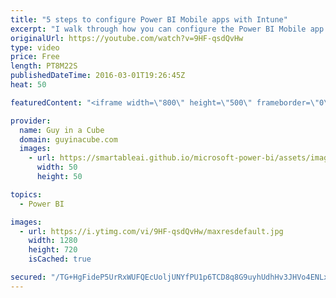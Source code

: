 ```yaml
---
title: "5 steps to configure Power BI Mobile apps with Intune"
excerpt: "I walk through how you can configure the Power BI Mobile app within Intune to deploy a managed mobile application for your enterprise organization. This approach can be used for either the iOS app or the Android app.   Configure and deploy mobile application management policies in the Microsoft Intune"
originalUrl: https://youtube.com/watch?v=9HF-qsdQvHw
type: video
price: Free
length: PT8M22S
publishedDateTime: 2016-03-01T19:26:45Z
heat: 50

featuredContent: "<iframe width=\"800\" height=\"500\" frameborder=\"0\" src=\"https://www.youtube.com/embed/9HF-qsdQvHw\" allow=\"accelerometer; autoplay; encrypted-media; gyroscope; picture-in-picture\" allowfullscreen></iframe>"

provider:
  name: Guy in a Cube
  domain: guyinacube.com
  images:
    - url: https://smartableai.github.io/microsoft-power-bi/assets/images/organizations/guyinacube.com-50x50.jpg
      width: 50
      height: 50

topics:
  - Power BI

images:
  - url: https://i.ytimg.com/vi/9HF-qsdQvHw/maxresdefault.jpg
    width: 1280
    height: 720
    isCached: true

secured: "/TG+HgFideP5UrRxWUFQEcUoljUNYfPU1p6TCD8q8G9uyhUdhHv3JHVo4ENLxCF3mROTemI+Na8xiW6b3NzDj8SnFNyunG7nmvpKwsWdGt0oTwV5ssna9M1kAtp/9OmQucK/TCaknXHh5pyOd/SpOsRdxA1+gMDMj8qzfcZR34RLoogbbGw29DRekdFSL6qpti0hidzes8anHzLVaBpaQmO5CcgIE5mWDBiG9n0Hskn9DdLm4c51oJA3DsDoeopFoMlDh0UcjNgIh0NWCzppaJtnr1eg4UQJEnmMWywE8PSiy7mj2KDl5m0ygdEWsR6Hy2YqJz7I1vBHiMeEN5PdGWeiFbVQ4QKdfKkRc4s2DgG6HlEp/yvxtxO6pRs08Kfh3exZNM0vvDl5Na2USI0l77Sm+a9IkItZduDhtlv8imo=;EXpcG8HJSKhbVBo7X6SLZw=="
---
```



